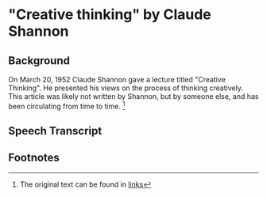# "Creative thinking" by Claude Shannon

## Background
On March 20, 1952 Claude Shannon gave a lecture titled "Creative Thinking". He presented his views on the process of thinking creatively. This article was likely not written by Shannon, but by someone else, and has been circulating from time to time. [^1]

## Speech Transcript

## Footnotes

[^1]: The original text can be found in [links](https://www.itsoc.org/resources/miscellaneous/creative-thinking/view)